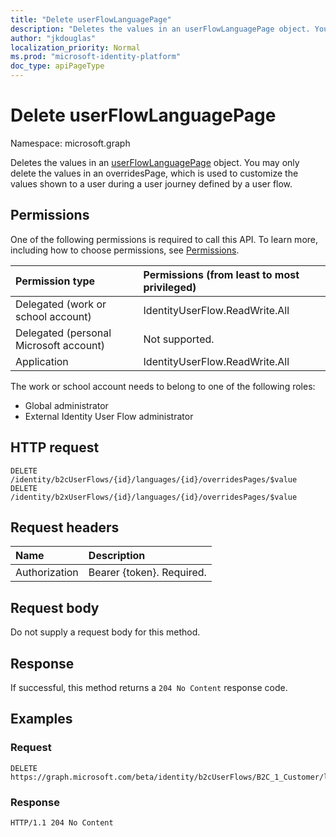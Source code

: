 ```yaml
---
title: "Delete userFlowLanguagePage"
description: "Deletes the values in an userFlowLanguagePage object. You may only delete the values in an overridesPage, which is used to customize the values shown to a user during a user journey defined by a user flow."
author: "jkdouglas"
localization_priority: Normal
ms.prod: "microsoft-identity-platform"
doc_type: apiPageType
---
```


# Delete userFlowLanguagePage

Namespace: microsoft.graph

Deletes the values in an [userFlowLanguagePage](../resources/userflowlanguagepage.md) object. You may only delete the values in an overridesPage, which is used to customize the values shown to a user during a user journey defined by a user flow.

## Permissions

One of the following permissions is required to call this API. To learn more, including how to choose permissions, see [Permissions](/graph/permissions-reference).

|Permission type      | Permissions (from least to most privileged)              |
|:--------------------|:---------------------------------------------------------|
|Delegated (work or school account)|IdentityUserFlow.ReadWrite.All|
|Delegated (personal Microsoft account)| Not supported.|
|Application|IdentityUserFlow.ReadWrite.All|

The work or school account needs to belong to one of the following roles:

* Global administrator
* External Identity User Flow administrator

## HTTP request

<!-- {
  "blockType": "ignored"
}
-->

``` http
DELETE /identity/b2cUserFlows/{id}/languages/{id}/overridesPages/$value
DELETE /identity/b2xUserFlows/{id}/languages/{id}/overridesPages/$value
```

## Request headers

|Name|Description|
|:---|:---|
|Authorization|Bearer {token}. Required.|

## Request body

Do not supply a request body for this method.

## Response

If successful, this method returns a `204 No Content` response code.

## Examples

### Request

<!-- {
  "blockType": "request",
  "name": "delete_userflowlanguagepage"
}
-->

``` http
DELETE https://graph.microsoft.com/beta/identity/b2cUserFlows/B2C_1_Customer/languages/en/overridesPages/$value
```

### Response

<!-- {
  "blockType": "response",
  "truncated": true
}
-->

``` http
HTTP/1.1 204 No Content
```

